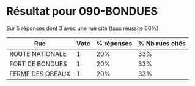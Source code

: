 # Résultat pour 090-BONDUES

Sur 5 réponses dont 3 avec une rue cité (taux réussite 60%)

| Rue | Vote | % réponses | % Nb rues cités|
|-----|------|------------|----------------|
| ROUTE NATIONALE | 1 | 20% | 33%|
| FORT DE BONDUES | 1 | 20% | 33%|
| FERME DES OBEAUX | 1 | 20% | 33%|
